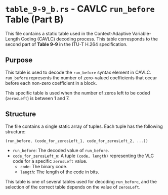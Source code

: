 # `table_9-9_b.rs` - CAVLC `run_before` Table (Part B)

This file contains a static table used in the Context-Adaptive Variable-Length Coding (CAVLC) decoding process. This table corresponds to the second part of **Table 9-9** in the ITU-T H.264 specification.

## Purpose

This table is used to decode the `run_before` syntax element in CAVLC. `run_before` represents the number of zero-valued coefficients that occur before each non-zero coefficient in a block.

This specific table is used when the number of zeros left to be coded (`zerosLeft`) is between 1 and 7.

## Structure

The file contains a single static array of tuples. Each tuple has the following structure:

```rust
(run_before, (code_for_zerosLeft_1, code_for_zerosLeft_2, ...))
```

- `run_before`: The decoded value of `run_before`.
- `code_for_zerosLeft_n`: A tuple `(code, length)` representing the VLC code for a specific `zerosLeft` value.
  - `code`: The binary code.
  - `length`: The length of the code in bits.

This table is one of several tables used for decoding `run_before`, and the selection of the correct table depends on the value of `zerosLeft`.
